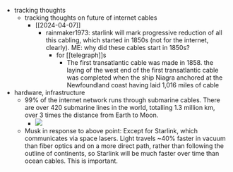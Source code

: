   * tracking thoughts
    * tracking thoughts on future of internet cables
      * [[2024-04-07]]
        * rainmaker1973: starlink will mark progressive reduction of all this cabling, which started in 1850s (not for the internet, clearly). ME: why did these cables start in 1850s?
          * for [[telegraph]]s
            * The first transatlantic cable was made in 1858. the laying of the west end of the first transatlantic cable was completed when the ship Niagra anchored at the Newfoundland coast having laid 1,016 miles of cable
  * hardware, infrastructure
    * 99% of the internet network runs through submarine cables. There are over 420 submarine lines in the world, totalling 1.3 million km, over 3 times the distance from Earth to Moon.
      * ![](https://twitter.com/Rainmaker1973/status/1776961121049801071)
    * Musk in response to above point: Except for Starlink, which communicates via space lasers. Light travels ~40% faster in vacuum than fiber optics and on a more direct path, rather than following the outline of continents, so Starlink will be much faster over time than ocean cables. This is important.
